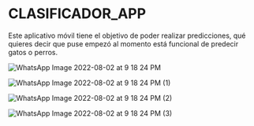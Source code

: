 # CLASIFICADOR_APP
Este aplicativo móvil tiene el objetivo de poder realizar predicciones, qué quieres decir que puse empezó al momento está funcional de predecir gatos o perros.


![WhatsApp Image 2022-08-02 at 9 18 24 PM](https://user-images.githubusercontent.com/64045193/182509972-f033f3df-9683-471b-8ad4-e0bcdd5af368.jpeg)


![WhatsApp Image 2022-08-02 at 9 18 24 PM (1)](https://user-images.githubusercontent.com/64045193/182509976-7dda6a5b-5e85-4f43-9619-6a0caf63313d.jpeg)


![WhatsApp Image 2022-08-02 at 9 18 24 PM (2)](https://user-images.githubusercontent.com/64045193/182509977-73659498-f731-40d8-861f-73d8f0ef94bd.jpeg)


![WhatsApp Image 2022-08-02 at 9 18 24 PM (3)](https://user-images.githubusercontent.com/64045193/182509979-d57f4612-ff98-4da5-96ac-3612201dad80.jpeg)
